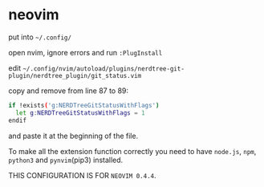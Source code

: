 # neovim

put into ```~/.config/```

open nvim, ignore errors and run ```:PlugInstall```

edit ```~/.config/nvim/autoload/plugins/nerdtree-git-plugin/nerdtree_plugin/git_status.vim```

copy and remove from line 87 to 89: 

```bash
if !exists('g:NERDTreeGitStatusWithFlags')
  let g:NERDTreeGitStatusWithFlags = 1
endif
```

and paste it at the beginning of the file.

To make all the extension function correctly you need to have ```node.js```, ```npm```, ```python3``` and ```pynvim```(pip3) installed.

THIS CONFIGURATION IS FOR ```NEOVIM 0.4.4```.
